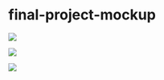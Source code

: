 # final-project-mockup

![](https://github.com/lyuyeda/final-project-mockup/tree/master/app/public/images/landing.png)

![](https://github.com/lyuyeda/final-project-mockup/tree/master/app/public/images/profile.png)

![](https://github.com/lyuyeda/final-project-mockup/tree/master/app/public/images/add-recipe.png)